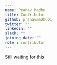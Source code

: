```yaml
---
name: Pranav Madhu
title: Contributor
github: pranavmadhu01
twitter: ""
linkedin: ""
slack: ""
joining_date: ""
role : contributor
---
```


Still waiting for this
